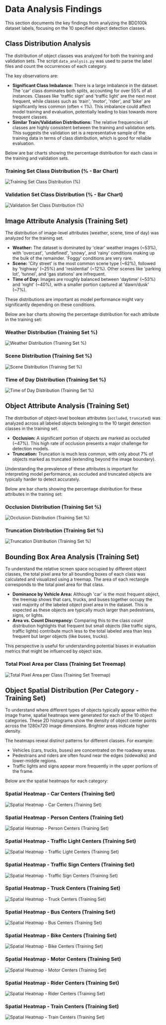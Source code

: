 # Data Analysis Findings

This section documents the key findings from analyzing the BDD100k dataset labels, focusing on the 10 specified object detection classes.

## Class Distribution Analysis

The distribution of object classes was analyzed for both the training and validation sets. The script `data_analysis.py` was used to parse the label files and count the occurrences of each category. 

The key observations are:
*   **Significant Class Imbalance:** There is a large imbalance in the dataset. The 'car' class dominates both splits, accounting for over 55% of all instances. Classes like 'traffic sign' and 'traffic light' are the next most frequent, while classes such as 'train', 'motor', 'rider', and 'bike' are significantly less common (often < 1%). This imbalance could affect model training and evaluation, potentially leading to bias towards more frequent classes.
*   **Similar Train/Validation Distributions:** The relative frequencies of classes are highly consistent between the training and validation sets. This suggests the validation set is a representative sample of the training data in terms of class distribution, which is good for reliable evaluation.

Below are bar charts showing the percentage distribution for each class in the training and validation sets.

### Training Set Class Distribution (% - Bar Chart)

![Training Set Class Distribution (%)](assets/class_distribution_train_bar_pct.png)

### Validation Set Class Distribution (% - Bar Chart)

![Validation Set Class Distribution (%)](assets/class_distribution_val_bar_pct.png)

## Image Attribute Analysis (Training Set)

The distribution of image-level attributes (weather, scene, time of day) was analyzed for the training set.

*   **Weather:** The dataset is dominated by 'clear' weather images (~53%), with 'overcast', 'undefined', 'snowy', and 'rainy' conditions making up the bulk of the remainder. 'Foggy' conditions are very rare.
*   **Scene:** 'City street' is the most common scene type (~62%), followed by 'highway' (~25%) and 'residential' (~12%). Other scenes like 'parking lot', 'tunnel', and 'gas stations' are infrequent.
*   **Time of Day:** Images are roughly balanced between 'daytime' (~53%) and 'night' (~40%), with a smaller portion captured at 'dawn/dusk' (~7%).

These distributions are important as model performance might vary significantly depending on these conditions.

Below are bar charts showing the percentage distribution for each attribute in the training set:

### Weather Distribution (Training Set %)

![Weather Distribution (Training Set %)](assets/image_attr_weather_dist_train.png)

### Scene Distribution (Training Set %)

![Scene Distribution (Training Set %)](assets/image_attr_scene_dist_train.png)

### Time of Day Distribution (Training Set %)

![Time of Day Distribution (Training Set %)](assets/image_attr_timeofday_dist_train.png)

## Object Attribute Analysis (Training Set)

The distribution of object-level boolean attributes (`occluded`, `truncated`) was analyzed across all labeled objects belonging to the 10 target detection classes in the training set.

*   **Occlusion:** A significant portion of objects are marked as occluded (~47%). This high rate of occlusion presents a major challenge for detection models.
*   **Truncation:** Truncation is much less common, with only about 7% of objects marked as truncated (extending beyond the image boundary).

Understanding the prevalence of these attributes is important for interpreting model performance, as occluded and truncated objects are typically harder to detect accurately.

Below are bar charts showing the percentage distribution for these attributes in the training set:

### Occlusion Distribution (Training Set %)

![Occlusion Distribution (Training Set %)](assets/object_attr_occluded_dist_train.png)

### Truncation Distribution (Training Set %)

![Truncation Distribution (Training Set %)](assets/object_attr_truncated_dist_train.png)

## Bounding Box Area Analysis (Training Set)

To understand the relative screen space occupied by different object classes, the total pixel area for all bounding boxes of each class was calculated and visualized using a treemap. The area of each rectangle corresponds to the total pixel area for that class.

*   **Dominance by Vehicle Area:** Although 'car' is the most frequent object, the treemap shows that cars, trucks, and buses together occupy the vast majority of the labeled object pixel area in the dataset. This is expected as these objects are typically much larger than pedestrians, signs, or lights.
*   **Area vs. Count Discrepancy:** Comparing this to the class *count* distribution highlights that frequent but small objects (like traffic signs, traffic lights) contribute much less to the total labeled area than less frequent but larger objects (like buses, trucks).

This perspective is useful for understanding potential biases in evaluation metrics that might be influenced by object size.

### Total Pixel Area per Class (Training Set Treemap)

![Total Pixel Area per Class (Training Set Treemap)](assets/class_total_area_treemap_train.png)

## Object Spatial Distribution (Per Category - Training Set)

To understand where different types of objects typically appear within the image frame, spatial heatmaps were generated for each of the 10 object categories. These 2D histograms show the density of object center points across the 1280x720 image dimensions. Brighter areas indicate higher density.

The heatmaps reveal distinct patterns for different classes. For example:
*   Vehicles (cars, trucks, buses) are concentrated on the roadway areas.
*   Pedestrians and riders are often found near the edges (sidewalks) and lower-middle regions.
*   Traffic lights and signs appear more frequently in the upper portions of the frame.

Below are the spatial heatmaps for each category:

### Spatial Heatmap - Car Centers (Training Set)
![Spatial Heatmap - Car Centers (Training Set)](assets/object_spatial_heatmap_car_train.png)

### Spatial Heatmap - Person Centers (Training Set)
![Spatial Heatmap - Person Centers (Training Set)](assets/object_spatial_heatmap_person_train.png)

### Spatial Heatmap - Traffic Light Centers (Training Set)
![Spatial Heatmap - Traffic Light Centers (Training Set)](assets/object_spatial_heatmap_traffic_light_train.png)

### Spatial Heatmap - Traffic Sign Centers (Training Set)
![Spatial Heatmap - Traffic Sign Centers (Training Set)](assets/object_spatial_heatmap_traffic_sign_train.png)

### Spatial Heatmap - Truck Centers (Training Set)
![Spatial Heatmap - Truck Centers (Training Set)](assets/object_spatial_heatmap_truck_train.png)

### Spatial Heatmap - Bus Centers (Training Set)
![Spatial Heatmap - Bus Centers (Training Set)](assets/object_spatial_heatmap_bus_train.png)

### Spatial Heatmap - Bike Centers (Training Set)
![Spatial Heatmap - Bike Centers (Training Set)](assets/object_spatial_heatmap_bike_train.png)

### Spatial Heatmap - Motor Centers (Training Set)
![Spatial Heatmap - Motor Centers (Training Set)](assets/object_spatial_heatmap_motor_train.png)

### Spatial Heatmap - Rider Centers (Training Set)
![Spatial Heatmap - Rider Centers (Training Set)](assets/object_spatial_heatmap_rider_train.png)

### Spatial Heatmap - Train Centers (Training Set)
![Spatial Heatmap - Train Centers (Training Set)](assets/object_spatial_heatmap_train_train.png)

